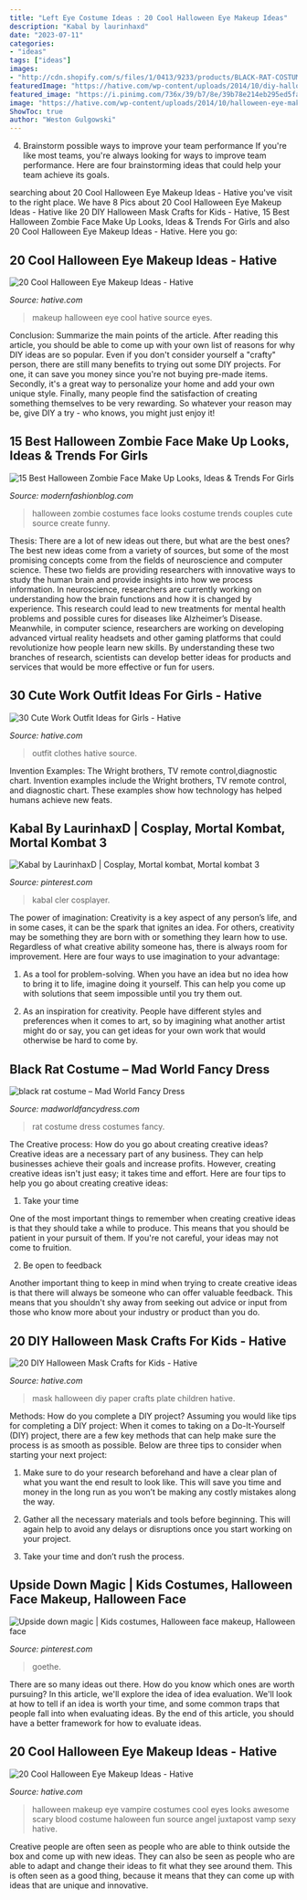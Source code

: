 ```yaml
---
title: "Left Eye Costume Ideas : 20 Cool Halloween Eye Makeup Ideas"
description: "Kabal by laurinhaxd"
date: "2023-07-11"
categories:
- "ideas"
tags: ["ideas"]
images:
- "http://cdn.shopify.com/s/files/1/0413/9233/products/BLACK-RAT-COSTUME-3274_grande.jpeg?v=1409748333"
featuredImage: "https://hative.com/wp-content/uploads/2014/10/diy-halloween-mask-crafts/11-paper-plate-mask.jpg"
featured_image: "https://i.pinimg.com/736x/39/b7/8e/39b78e214eb295ed5faaea645abacbb7.jpg"
image: "https://hative.com/wp-content/uploads/2014/10/halloween-eye-makeup/18-halloween-eye-makeup-ideas.jpg"
ShowToc: true
author: "Weston Gulgowski"
---
```



4. Brainstorm possible ways to improve your team performance
If you're like most teams, you're always looking for ways to improve team performance. Here are four brainstorming ideas that could help your team achieve its goals.

	

		
searching about 20 Cool Halloween Eye Makeup Ideas - Hative you've visit to the right place. We have 8 Pics about 20 Cool Halloween Eye Makeup Ideas - Hative like 20 DIY Halloween Mask Crafts for Kids - Hative, 15 Best Halloween Zombie Face Make Up Looks, Ideas &amp; Trends For Girls and also 20 Cool Halloween Eye Makeup Ideas - Hative. Here you go:
		
    
## 20 Cool Halloween Eye Makeup Ideas - Hative

<img loading=lazy src="https://hative.com/wp-content/uploads/2014/10/halloween-eye-makeup/18-halloween-eye-makeup-ideas.jpg" onerror="this.onerror=null;this.src='https://tse3.mm.bing.net/th?id=OIP.fsrKy_37C-OHAOTX7TQhqAHaKg&amp;pid=15.1';" alt="20 Cool Halloween Eye Makeup Ideas - Hative">

_Source: hative.com_

>makeup halloween eye cool hative source eyes. 

	

Conclusion: Summarize the main points of the article.
After reading this article, you should be able to come up with your own list of reasons for why DIY ideas are so popular. Even if you don't consider yourself a "crafty" person, there are still many benefits to trying out some DIY projects. For one, it can save you money since you're not buying pre-made items. Secondly, it's a great way to personalize your home and add your own unique style. Finally, many people find the satisfaction of creating something themselves to be very rewarding. So whatever your reason may be, give DIY a try - who knows, you might just enjoy it!

    
## 15 Best Halloween Zombie Face Make Up Looks, Ideas &amp; Trends For Girls

<img loading=lazy src="http://modernfashionblog.com/wp-content/uploads/2014/10/15-Best-Halloween-Zombie-Make-Up-Looks-Ideas-Trends-For-Girls-2014-5.jpg" onerror="this.onerror=null;this.src='https://tse3.mm.bing.net/th?id=OIP.2ViGaBhaHQtoelT6Pfkt8gHaJ7&amp;pid=15.1';" alt="15 Best Halloween Zombie Face Make Up Looks, Ideas &amp; Trends For Girls">

_Source: modernfashionblog.com_

>halloween zombie costumes face looks costume trends couples cute source create funny. 

	

Thesis: There are a lot of new ideas out there, but what are the best ones?
The best new ideas come from a variety of sources, but some of the most promising concepts come from the fields of neuroscience and computer science. These two fields are providing researchers with innovative ways to study the human brain and provide insights into how we process information. In neuroscience, researchers are currently working on understanding how the brain functions and how it is changed by experience. This research could lead to new treatments for mental health problems and possible cures for diseases like Alzheimer’s Disease. Meanwhile, in computer science, researchers are working on developing advanced virtual reality headsets and other gaming platforms that could revolutionize how people learn new skills. By understanding these two branches of research, scientists can develop better ideas for products and services that would be more effective or fun for users.

    
## 30 Cute Work Outfit Ideas For Girls - Hative

<img loading=lazy src="https://hative.com/wp-content/uploads/2015/02/work-outfit-ideas/2-cute-work-outfit-ideas-for-girls.jpg" onerror="this.onerror=null;this.src='https://tse3.mm.bing.net/th?id=OIP.aUaQlZhrYSzlL2ysEzIY7AHaLH&amp;pid=15.1';" alt="30 Cute Work Outfit Ideas for Girls - Hative">

_Source: hative.com_

>outfit clothes hative source. 

	

Invention Examples: The Wright brothers, TV remote control,diagnostic chart.
Invention examples include the Wright brothers, TV remote control, and diagnostic chart. These examples show how technology has helped humans achieve new feats.

    
## Kabal By LaurinhaxD | Cosplay, Mortal Kombat, Mortal Kombat 3

<img loading=lazy src="https://i.pinimg.com/736x/b1/c9/8e/b1c98e5c7c4d275a9d8836495ca120e5--mortal-kombat-cosplay.jpg" onerror="this.onerror=null;this.src='https://tse3.mm.bing.net/th?id=OIP.rg6htG3EMp6k_1se26sIYgHaLI&amp;pid=15.1';" alt="Kabal by LaurinhaxD | Cosplay, Mortal kombat, Mortal kombat 3">

_Source: pinterest.com_

>kabal cler cosplayer. 

	

The power of imagination:
Creativity is a key aspect of any person’s life, and in some cases, it can be the spark that ignites an idea. For others, creativity may be something they are born with or something they learn how to use. Regardless of what creative ability someone has, there is always room for improvement. Here are four ways to use imagination to your advantage: 
1. As a tool for problem-solving. When you have an idea but no idea how to bring it to life, imagine doing it yourself. This can help you come up with solutions that seem impossible until you try them out.

2. As an inspiration for creativity. People have different styles and preferences when it comes to art, so by imagining what another artist might do or say, you can get ideas for your own work that would otherwise be hard to come by.

    
## Black Rat Costume – Mad World Fancy Dress

<img loading=lazy src="http://cdn.shopify.com/s/files/1/0413/9233/products/BLACK-RAT-COSTUME-3274_grande.jpeg?v=1409748333" onerror="this.onerror=null;this.src='https://tse3.mm.bing.net/th?id=OIP.xJdHtKd6aaWO0rpUd3BFAgAAAA&amp;pid=15.1';" alt="black rat costume – Mad World Fancy Dress">

_Source: madworldfancydress.com_

>rat costume dress costumes fancy. 

	

The Creative process: How do you go about creating creative ideas?
Creative ideas are a necessary part of any business. They can help businesses achieve their goals and increase profits. However, creating creative ideas isn't just easy; it takes time and effort. Here are four tips to help you go about creating creative ideas:
1. Take your time

One of the most important things to remember when creating creative ideas is that they should take a while to produce. This means that you should be patient in your pursuit of them. If you're not careful, your ideas may not come to fruition.

2. Be open to feedback

Another important thing to keep in mind when trying to create creative ideas is that there will always be someone who can offer valuable feedback. This means that you shouldn't shy away from seeking out advice or input from those who know more about your industry or product than you do.

    
## 20 DIY Halloween Mask Crafts For Kids - Hative

<img loading=lazy src="https://hative.com/wp-content/uploads/2014/10/diy-halloween-mask-crafts/11-paper-plate-mask.jpg" onerror="this.onerror=null;this.src='https://tse1.mm.bing.net/th?id=OIP.S3JVkU7u5A_lbYq_5q5jwgHaLH&amp;pid=15.1';" alt="20 DIY Halloween Mask Crafts for Kids - Hative">

_Source: hative.com_

>mask halloween diy paper crafts plate children hative. 

	

Methods: How do you complete a DIY project?
Assuming you would like tips for completing a DIY project: 
When it comes to taking on a Do-It-Yourself (DIY) project, there are a few key methods that can help make sure the process is as smooth as possible. Below are three tips to consider when starting your next project:

1. Make sure to do your research beforehand and have a clear plan of what you want the end result to look like. This will save you time and money in the long run as you won’t be making any costly mistakes along the way.

2. Gather all the necessary materials and tools before beginning. This will again help to avoid any delays or disruptions once you start working on your project.

3. Take your time and don’t rush the process.

    
## Upside Down Magic | Kids Costumes, Halloween Face Makeup, Halloween Face

<img loading=lazy src="https://i.pinimg.com/736x/39/b7/8e/39b78e214eb295ed5faaea645abacbb7.jpg" onerror="this.onerror=null;this.src='https://tse3.mm.bing.net/th?id=OIP.R79gsx66Lm_akFHZLhTivAHaNL&amp;pid=15.1';" alt="Upside down magic | Kids costumes, Halloween face makeup, Halloween face">

_Source: pinterest.com_

>goethe. 

	

There are so many ideas out there. How do you know which ones are worth pursuing? In this article, we'll explore the idea of idea evaluation. We'll look at how to tell if an idea is worth your time, and some common traps that people fall into when evaluating ideas. By the end of this article, you should have a better framework for how to evaluate ideas.

    
## 20 Cool Halloween Eye Makeup Ideas - Hative

<img loading=lazy src="https://hative.com/wp-content/uploads/2014/10/halloween-eye-makeup/16-halloween-eye-makeup-ideas.jpg" onerror="this.onerror=null;this.src='https://tse4.mm.bing.net/th?id=OIP.SxFLSzpd_sHRPPWoGSAxJwHaNV&amp;pid=15.1';" alt="20 Cool Halloween Eye Makeup Ideas - Hative">

_Source: hative.com_

>halloween makeup eye vampire costumes cool eyes looks awesome scary blood costume haloween fun source angel juxtapost vamp sexy hative. 

	

Creative people are often seen as people who are able to think outside the box and come up with new ideas. They can also be seen as people who are able to adapt and change their ideas to fit what they see around them. This is often seen as a good thing, because it means that they can come up with ideas that are unique and innovative.

